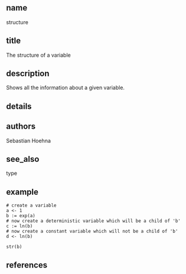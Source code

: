 ## name
structure
## title
The structure of a variable
## description
Shows all the information about a given variable.
## details
## authors
Sebastian Hoehna
## see_also
type
## example
	# create a variable
	a <- 1
	b := exp(a)
	# now create a deterministic variable which will be a child of 'b'
	c := ln(b)
	# now create a constant variable which will not be a child of 'b'
	d <- ln(b)
	
	str(b)
	
## references
